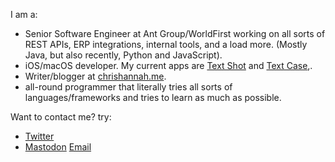 I am a:
- Senior Software Engineer at Ant Group/WorldFirst working on all sorts of REST APIs, ERP integrations, internal tools, and a load more. (Mostly Java, but also recently, Python and JavaScript).
- iOS/macOS developer. My current apps are [Text Shot](https://chrishannah.me/text-shot/) and [Text Case](https://textcase.app/),.
- Writer/blogger at [chrishannah.me](https://chrishannah.me).
- all-round programmer that literally tries all sorts of languages/frameworks and tries to learn as much as possible.

Want to contact me? try:
- <a rel="me" href="https://twitter.com/chrishannah">Twitter</a>
- <a rel="me" href="https://fosstodon.org/@chrishannah">Mastodon</a>
[Email](mailto:me@chrishannah.me)

